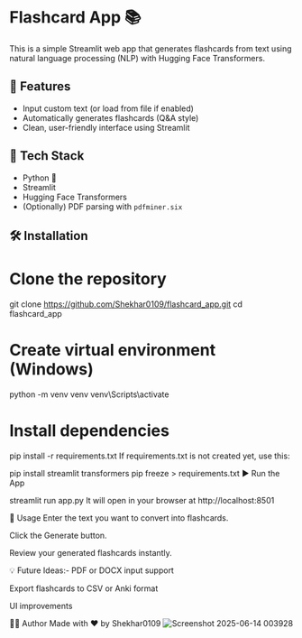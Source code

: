 # Flashcard App 📚

This is a simple Streamlit web app that generates flashcards from text using natural language processing (NLP) with Hugging Face Transformers.

## 🚀 Features

- Input custom text (or load from file if enabled)
- Automatically generates flashcards (Q&A style)
- Clean, user-friendly interface using Streamlit

## 🔧 Tech Stack

- Python 🐍
- Streamlit
- Hugging Face Transformers
- (Optionally) PDF parsing with `pdfminer.six`

## 🛠 Installation


# Clone the repository
git clone https://github.com/Shekhar0109/flashcard_app.git
cd flashcard_app

# Create virtual environment (Windows)
python -m venv venv
venv\Scripts\activate

# Install dependencies
pip install -r requirements.txt
If requirements.txt is not created yet, use this:


pip install streamlit transformers
pip freeze > requirements.txt
▶️ Run the App

streamlit run app.py
It will open in your browser at http://localhost:8501

📝 Usage
Enter the text you want to convert into flashcards.

Click the Generate button.

Review your generated flashcards instantly.

💡 Future Ideas:-
  PDF or DOCX input support
 
  Export flashcards to CSV or Anki format
 
  UI improvements

🧑‍💻 Author
Made with ❤️ by Shekhar0109
![Screenshot 2025-06-14 003928](https://github.com/user-attachments/assets/1b01160f-ad60-4d76-a489-f8a457daa2e7)

